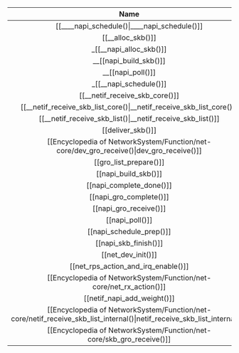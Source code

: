 
|                                                           Name                                                           | Parameter | Return |    Location     |
| :----------------------------------------------------------------------------------------------------------------------: | :-------: | :----: | :-------------: |
|                                       [[____napi_schedule()\|____napi_schedule()]]                                       |           |  void  | /net/core/dev.c |
|                                                    [[__alloc_skb()]]                                                     |           |        |                 |
|                                                 _[[__napi_alloc_skb()]]                                                  |           |        |                 |
|                                                  __[[napi_build_skb()]]                                                  |           |        |                 |
|                                                    __[[napi_poll()]]                                                     |           |        |                 |
|                                                  _[[__napi_schedule()]]                                                  |           |        |                 |
|                                              [[__netif_receive_skb_core()]]                                              |           |        |                 |
|                           [[__netif_receive_skb_list_core()\|__netif_receive_skb_list_core()]]                           |           |        |                 |
|                                [[__netif_receive_skb_list()\|__netif_receive_skb_list()]]                                |           |        |                 |
|                                                    [[deliver_skb()]]                                                     |           |        |                 |
|                 [[Encyclopedia of NetworkSystem/Function/net-core/dev_gro_receive()\|dev_gro_receive()]]                 |           |        |                 |
|                                                  [[gro_list_prepare()]]                                                  |           |        |                 |
|                                                   [[napi_build_skb()]]                                                   |           |        |                 |
|                                                 [[napi_complete_done()]]                                                 |           |        |                 |
|                                                 [[napi_gro_complete()]]                                                  |           |        |                 |
|                                                  [[napi_gro_receive()]]                                                  |           |        |                 |
|                                                     [[napi_poll()]]                                                      |           |        |                 |
|                                                 [[napi_schedule_prep()]]                                                 |           |        |                 |
|                                                  [[napi_skb_finish()]]                                                   |           |        |                 |
|                                                    [[net_dev_init()]]                                                    |           |        |                 |
|                                           [[net_rps_action_and_irq_enable()]]                                            |           |        |                 |
|                                                   [[Encyclopedia of NetworkSystem/Function/net-core/net_rx_action()]]                                                    |           |        |                 |
|                                               [[netif_napi_add_weight()]]                                                |           |        |                 |
| [[Encyclopedia of NetworkSystem/Function/net-core/netif_receive_skb_list_internal()\|netif_receive_skb_list_internal()]] |           |        |                 |
|                          [[Encyclopedia of NetworkSystem/Function/net-core/skb_gro_receive()]]                           |           |        |                 |




